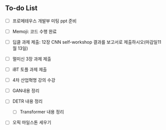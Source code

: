 ## To-do List
- [ ] 프로메테우스 개발부 미팅 ppt 준비
- [ ] Memoji: 코드 수행 완료

- [ ] 딥클 과제 제출: 12장 CNN self-workshop 결과를 보고서로 제출하시오(마감일11월 13일)
- [ ] 멀미신 3장 과제 제출
- [ ] iBT 토플 과제 제출
- [ ] 4차 산업혁명 강의 수강

- [ ] GAN내용 정리
- [ ] DETR 내용 정리
	- [ ] Transformer 내용 정리

- [ ] 오픽 마일스톤 세우기